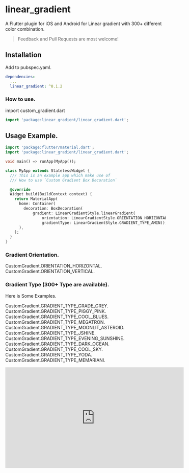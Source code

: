 # linear_gradient

A Flutter plugin for iOS and Android for Linear gradient with 300+ different color combination.

> Feedback and Pull Requests are most welcome!

## Installation

Add to pubspec.yaml.

```yaml
dependencies:
  ...
  linear_gradient: ^0.1.2
```

### How to use.

import custom_gradient.dart

```dart
import 'package:linear_gradient/linear_gradient.dart';
```

## Usage Example.

```dart
import 'package:flutter/material.dart';
import 'package:linear_gradient/linear_gradient.dart';

void main() => runApp(MyApp());

class MyApp extends StatelessWidget {
  /// This is an example app which make use of
  /// How to use `Custom Gradient Box Decoration`

  @override
  Widget build(BuildContext context) {
    return MaterialApp(
      home: Container(
        decoration: BoxDecoration(
            gradient: LinearGradientStyle.linearGradient(
                orientation: LinearGradientStyle.ORIENTATION_HORIZONTAL,
                gradientType: LinearGradientStyle.GRADIENT_TYPE_AMIN)),
      ),
    );
  }
}

```
### Gradient Orientation.

CustomGradient.ORIENTATION_HORIZONTAL.
CustomGradient.ORIENTATION_VERTICAL.


### Gradient Type (300+ Type are available).
Here is Some Examples.

CustomGradient.GRADIENT_TYPE_GRADE_GREY.
CustomGradient.GRADIENT_TYPE_PIGGY_PINK.
CustomGradient.GRADIENT_TYPE_COOL_BLUES.
CustomGradient.GRADIENT_TYPE_MEGATRON.
CustomGradient.GRADIENT_TYPE_MOONLIT_ASTEROID.
CustomGradient.GRADIENT_TYPE_JSHINE.
CustomGradient.GRADIENT_TYPE_EVENING_SUNSHINE.
CustomGradient.GRADIENT_TYPE_DARK_OCEAN.
CustomGradient.GRADIENT_TYPE_COOL_SKY.
CustomGradient.GRADIENT_TYPE_YODA.
CustomGradient.GRADIENT_TYPE_MEMARIANI.


<iframe width="560" height="315" src="https://www.youtube.com/embed/LhrdQ6XxlMI" frameborder="0" allow="accelerometer; autoplay; encrypted-media; gyroscope; picture-in-picture" allowfullscreen></iframe>
